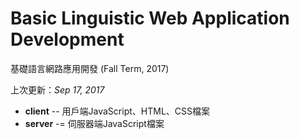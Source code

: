 # Basic Linguistic Web Application Development

基礎語言網路應用開發 (Fall Term, 2017)

上次更新：<i>Sep 17, 2017</i>

* <b>client</b> -- 用戶端JavaScript、HTML、CSS檔案<br>
* <b>server</b> -= 伺服器端JavaScript檔案